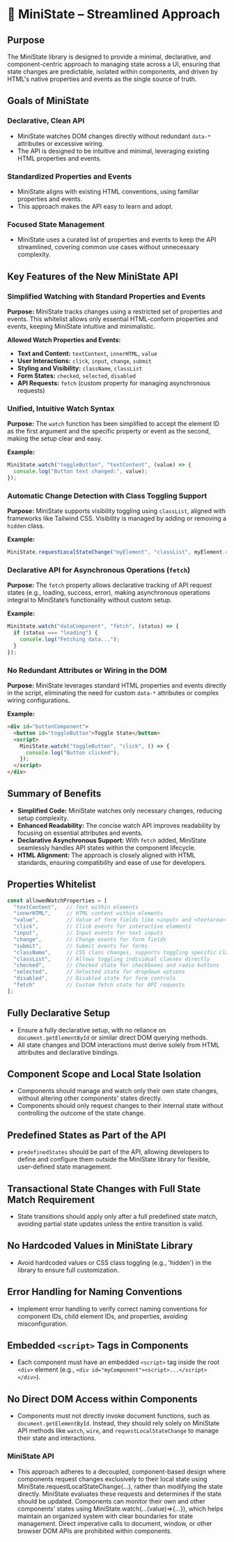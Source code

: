 # 📜 MiniState – Streamlined Approach

## Purpose
The MiniState library is designed to provide a minimal, declarative, and component-centric approach to managing state across a UI, ensuring that state changes are predictable, isolated within components, and driven by HTML's native properties and events as the single source of truth.

## Goals of MiniState

### Declarative, Clean API
- MiniState watches DOM changes directly without redundant `data-*` attributes or excessive wiring.
- The API is designed to be intuitive and minimal, leveraging existing HTML properties and events.

### Standardized Properties and Events
- MiniState aligns with existing HTML conventions, using familiar properties and events.
- This approach makes the API easy to learn and adopt.

### Focused State Management
- MiniState uses a curated list of properties and events to keep the API streamlined, covering common use cases without unnecessary complexity.

## Key Features of the New MiniState API

### Simplified Watching with Standard Properties and Events
**Purpose:** MiniState tracks changes using a restricted set of properties and events. This whitelist allows only essential HTML-conform properties and events, keeping MiniState intuitive and minimalistic.

**Allowed Watch Properties and Events:**
- **Text and Content:** `textContent`, `innerHTML`, `value`
- **User Interactions:** `click`, `input`, `change`, `submit`
- **Styling and Visibility:** `className`, `classList`
- **Form States:** `checked`, `selected`, `disabled`
- **API Requests:** `fetch` (custom property for managing asynchronous requests)

### Unified, Intuitive Watch Syntax
**Purpose:** The `watch` function has been simplified to accept the element ID as the first argument and the specific property or event as the second, making the setup clear and easy.

**Example:**
```javascript
MiniState.watch("toggleButton", "textContent", (value) => {
  console.log("Button text changed:", value);
});
```

### Automatic Change Detection with Class Toggling Support
**Purpose:** MiniState supports visibility toggling using `classList`, aligned with frameworks like Tailwind CSS. Visibility is managed by adding or removing a `hidden` class.

**Example:**
```javascript
MiniState.requestLocalStateChange("myElement", "classList", myElement.classList.contains("hidden") ? "" : "hidden");
```

### Declarative API for Asynchronous Operations (`fetch`)
**Purpose:** The `fetch` property allows declarative tracking of API request states (e.g., loading, success, error), making asynchronous operations integral to MiniState’s functionality without custom setup.

**Example:**
```javascript
MiniState.watch("dataComponent", "fetch", (status) => {
  if (status === "loading") {
    console.log("Fetching data...");
  }
});
```

### No Redundant Attributes or Wiring in the DOM
**Purpose:** MiniState leverages standard HTML properties and events directly in the script, eliminating the need for custom `data-*` attributes or complex wiring configurations.

**Example:**
```html
<div id="buttonComponent">
  <button id="toggleButton">Toggle State</button>
  <script>
    MiniState.watch("toggleButton", "click", () => {
      console.log("Button clicked");
    });
  </script>
</div>
```

## Summary of Benefits
- **Simplified Code:** MiniState watches only necessary changes, reducing setup complexity.
- **Enhanced Readability:** The concise watch API improves readability by focusing on essential attributes and events.
- **Declarative Asynchronous Support:** With `fetch` added, MiniState seamlessly handles API states within the component lifecycle.
- **HTML Alignment:** The approach is closely aligned with HTML standards, ensuring compatibility and ease of use for developers.

## Properties Whitelist

```js
const allowedWatchProperties = [
  "textContent",   // Text within elements
  "innerHTML",     // HTML content within elements
  "value",         // Value of form fields like <input> and <textarea>
  "click",         // Click events for interactive elements
  "input",         // Input events for text inputs
  "change",        // Change events for form fields
  "submit",        // Submit events for forms
  "className",     // CSS class changes, supports toggling specific classes (e.g., Tailwind's 'hidden')
  "classList",     // Allows toggling individual classes directly
  "checked",       // Checked state for checkboxes and radio buttons
  "selected",      // Selected state for dropdown options
  "disabled",      // Disabled state for form controls
  "fetch"          // Custom fetch state for API requests
];
```

## Fully Declarative Setup
- Ensure a fully declarative setup, with no reliance on `document.getElementById` or similar direct DOM querying methods.
- All state changes and DOM interactions must derive solely from HTML attributes and declarative bindings.

## Component Scope and Local State Isolation
- Components should manage and watch only their own state changes, without altering other components' states directly.
- Components should only request changes to their internal state without controlling the outcome of the state change.

## Predefined States as Part of the API
- `predefinedStates` should be part of the API, allowing developers to define and configure them outside the MiniState library for flexible, user-defined state management.

## Transactional State Changes with Full State Match Requirement
- State transitions should apply only after a full predefined state match, avoiding partial state updates unless the entire transition is valid.

## No Hardcoded Values in MiniState Library
- Avoid hardcoded values or CSS class toggling (e.g., 'hidden') in the library to ensure full customization.

## Error Handling for Naming Conventions
- Implement error handling to verify correct naming conventions for component IDs, child element IDs, and properties, avoiding misconfiguration.

## Embedded `<script>` Tags in Components
- Each component must have an embedded `<script>` tag inside the root `<div>` element (e.g., `<div id="myComponent"><script>...</script></div>`).

## No Direct DOM Access within Components
- Components must not directly invoke document functions, such as `document.getElementById`. Instead, they should rely solely on MiniState API methods like `watch`, `wire`, and `requestLocalStateChange` to manage their state and interactions.

### MiniState API
- This approach adheres to a decoupled, component-based design where components request changes exclusively to their local state using MiniState.requestLocalStateChange(...), rather than modifying the state directly. MiniState evaluates these requests and determines if the state should be updated. Components can monitor their own and other components' states using MiniState.watch(...(value)=>{...}), which helps maintain an organized system with clear boundaries for state management. Direct imperative calls to document, window, or other browser DOM APIs are prohibited within components.
